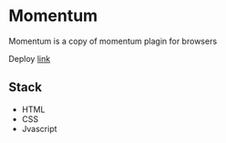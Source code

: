 # Momentum

Momentum is a copy of momentum plagin for browsers

Deploy [link](https://denismezhenin-momentum.netlify.app)

## Stack
- HTML
- CSS
- Jvascript


